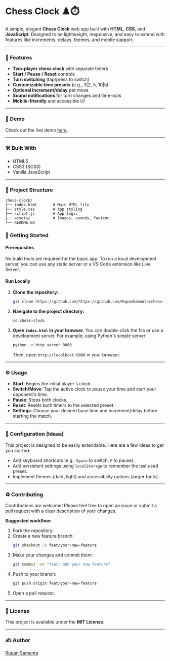 # Chess Clock ♟️⏱️

A simple, elegant **Chess Clock** web app built with **HTML**, **CSS**, and **JavaScript**. Designed to be lightweight, responsive, and easy to extend with features like increments, delays, themes, and mobile support.

---

### 🚀 Features

* **Two-player chess clock** with separate timers
* **Start / Pause / Reset** controls
* **Turn switching** (tap/press to switch)
* **Customizable time presets** (e.g., 3|2, 5, 10|5)
* **Optional increment/delay** per move
* **Sound notifications** for turn changes and time-outs
* **Mobile-friendly** and accessible UI

---

### 🧭 Demo

Check out the live demo [here](https://rupansamanta.github.io/chess-clock/).

---

### 🛠️ Built With

* HTML5
* CSS3 (SCSS)
* Vanilla JavaScript

---

### 📁 Project Structure
    
    chess-clock/
    ├── index.html       # Main HTML file
    ├── style.css        # App styling
    ├── script.js        # App logic
    ├── assets/          # Images, sounds, favicon
    └── README.md
    

### 🔧 Getting Started

#### Prerequisites

No build tools are required for the basic app. To run a local development server, you can use any static server or a VS Code extension like Live Server.

#### Run Locally

1.  **Clone the repository:**
    ```bash
    git clone https://github.com/https://github.com/RupanSamanta/chess-clock.git]
    ```
2.  **Navigate to the project directory:**
    ```bash
    cd chess-clock
    ```
3.  **Open `index.html` in your browser.** You can double-click the file or use a development server. For example, using Python's simple server:
    ```bash
    python -m http.server 8000
    ```
    Then, open `http://localhost:8000` in your browser.

---

### ⚙️ Usage

* **Start**: Begins the initial player's clock.
* **Switch/Move**: Tap the active clock to pause your time and start your opponent's time.
* **Pause**: Stops both clocks.
* **Reset**: Resets both timers to the selected preset.
* **Settings**: Choose your desired base time and increment/delay before starting the match.

---

### 🧩 Configuration (Ideas)

This project is designed to be easily extendable. Here are a few ideas to get you started:

* Add keyboard shortcuts (e.g., `Space` to switch, `P` to pause).
* Add persistent settings using `localStorage` to remember the last used preset.
* Implement themes (dark, light) and accessibility options (larger fonts).

---

### ♻️ Contributing

Contributions are welcome! Please feel free to open an issue or submit a pull request with a clear description of your changes.

**Suggested workflow:**

1.  Fork the repository.
2.  Create a new feature branch:
    ```bash
    git checkout -b feat/your-new-feature
    ```
3.  Make your changes and commit them:
    ```bash
    git commit -am "feat: add your new feature"
    ```
4.  Push to your branch:
    ```bash
    git push origin feat/your-new-feature
    ```
5.  Open a pull request.

---

### 📜 License

This project is available under the **MIT License**.

---

### ✍️ Author

[Rupan Samanta](https://github.com/RupanSamanta/)
